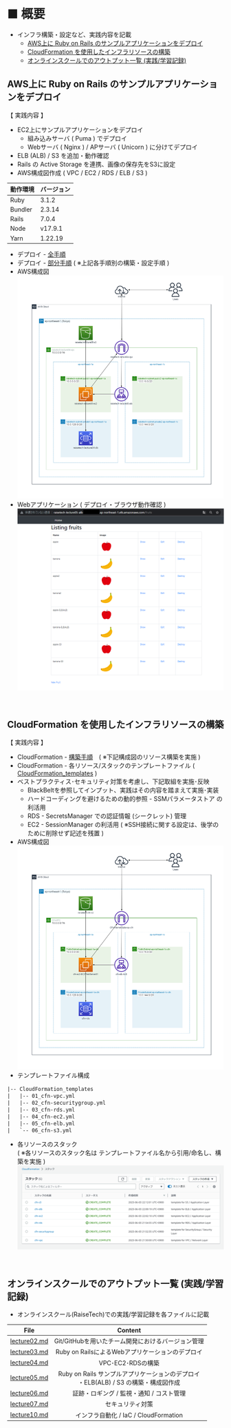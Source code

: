 # ■ 概要<br>
- インフラ構築・設定など、実践内容を記載
  - [AWS上に Ruby on Rails のサンプルアプリケーションをデプロイ](#aws上に-ruby-on-rails-のサンプルアプリケーションをデプロイ)
  - [CloudFormation を使用したインフラリソースの構築](#cloudformation-を使用したインフラリソースの構築)
  - [オンラインスクールでのアウトプット一覧 (実践/学習記録)](#オンラインスクールでのアウトプット一覧-実践学習記録)


## AWS上に Ruby on Rails のサンプルアプリケーションをデプロイ<br>
【 実践内容 】
- EC2上にサンプルアプリケーションをデプロイ
  - 組み込みサーバ ( Puma ) でデプロイ
  - Webサーバ ( Nginx ) / APサーバ ( Unicorn ) に分けてデプロイ
- ELB (ALB) / S3  を追加・動作確認
- Rails の Active Storage を連携、画像の保存先をS3に設定
- AWS構成図作成 ( VPC / EC2 / RDS / ELB / S3 )

| 動作環境 | バージョン |
| -------- | ---------- |
| Ruby     | 3.1.2      |
| Bundler  | 2.3.14     |
| Rails    | 7.0.4      |
| Node     | v17.9.1    |
| Yarn     | 1.22.19    | <br>

- デプロイ - [全手順](./Tasks/lecture05/lecture05.md)
- デプロイ - [部分手順](./Tasks/lecture05//building_procedure) ( ※上記各手順別の構築・設定手順 )
- AWS構成図
![構成図1](./Tasks/lecture05/images/Diagram/diagram_lecture05.png)<br>
- Webアプリケーション ( デプロイ・ブラウザ動作確認 )
![Webアプリケーション-ブラウザ動作確認](./Tasks/lecture05/images/S3_Rails(ActiveStorage)/browser_check1.png)<br>

<br>

## CloudFormation を使用したインフラリソースの構築<br>
【 実践内容 】
- CloudFormation -  [構築手順](./Tasks/lecture10/lecture10.md)　( ※下記構成図のリソース構築を実施 )
- CloudFormation - 各リソース/スタックのテンプレートファイル ( [CloudFormation_templates](./Tasks/lecture10/CloudFormation_templates) )
- ベストプラクティス･セキュリティ対策を考慮し、下記取組を実施･反映
  - BlackBeltを参照してインプット、実践はその内容を踏まえて実施･実装
  - ハードコーディングを避けるための動的参照 - SSMパラメータストア の利活用
  - RDS - SecretsManager での認証情報 (シークレット) 管理
  - EC2 - SessionManager の利活用 ( ※SSH接続に関する設定は、後学のために削除せず記述を残置 )<br>
- AWS構成図
![構成図2](./Tasks/lecture10/images//resource_diagram.png)
- テンプレートファイル構成
```
|-- CloudFormation_templates
|   |-- 01_cfn-vpc.yml
|   |-- 02_cfn-securitygroup.yml
|   |-- 03_cfn-rds.yml
|   |-- 04_cfn-ec2.yml
|   |-- 05_cfn-elb.yml
|   `-- 06_cfn-s3.yml
```
- 各リソースのスタック<br>
( ※各リソースのスタック名は テンプレートファイル名から引用/命名し、構築を実施 )<br>
![00_cfn-stacks.png](./Tasks/lecture10/images/00_cfn-stacks.png)<br>

<br>

## オンラインスクールでのアウトプット一覧 (実践/学習記録)<br>
- オンラインスクール(RaiseTech)での実践/学習記録を各ファイルに記載

| File                                                  | Content                                                                                |
| :---------------------------------------------------: | :------------------------------------------------------------------------------------: |
| [lecture02.md](./Tasks/lecture02.md)           | Git/GitHubを用いたチーム開発におけるバージョン管理                                     |
| [lecture03.md](./Tasks/lecture03.md)           | Ruby on RailsによるWebアプリケーションのデプロイ                                       |
| [lecture04.md](./Tasks/lecture04.md)           | VPC･EC2･RDSの構築                                                                    |
| [lecture05.md](./Tasks/lecture05/lecture05.md) | Ruby on Rails サンプルアプリケーションのデプロイ<br>・ELB(ALB) / S3 の構築・構成図作成 |
| [lecture06.md](./Tasks/lecture06/lecture06.md) | 証跡・ロギング / 監視・通知 / コスト管理                                               |
| [lecture07.md](./Tasks/lecture07/lecture07.md) | セキュリティ対策                                                                       |
| [lecture10.md](./Tasks/lecture10/lecture10.md) | インフラ自動化 / IaC / CloudFormation                                                  | <br> |
